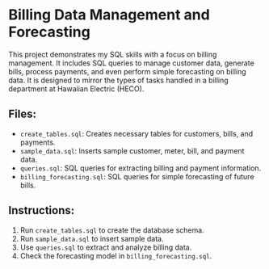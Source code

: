 
# Billing Data Management and Forecasting

This project demonstrates my SQL skills with a focus on billing management. It includes SQL queries to manage customer data, generate bills, process payments, and even perform simple forecasting on billing data. It is designed to mirror the types of tasks handled in a billing department at Hawaiian Electric (HECO).

## Files:
- `create_tables.sql`: Creates necessary tables for customers, bills, and payments.
- `sample_data.sql`: Inserts sample customer, meter, bill, and payment data.
- `queries.sql`: SQL queries for extracting billing and payment information.
- `billing_forecasting.sql`: SQL queries for simple forecasting of future bills.

## Instructions:
1. Run `create_tables.sql` to create the database schema.
2. Run `sample_data.sql` to insert sample data.
3. Use `queries.sql` to extract and analyze billing data.
4. Check the forecasting model in `billing_forecasting.sql`.
